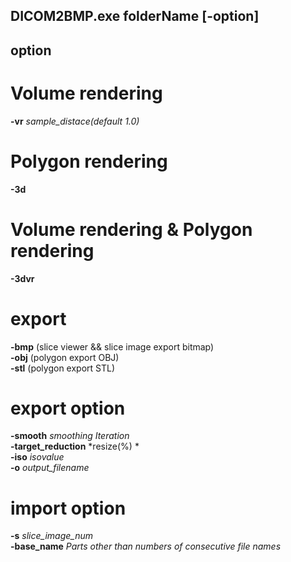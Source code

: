 ## DICOM2BMP.exe folderName [-option]  

## option  

# Volume rendering  
**-vr** *sample_distace(default 1.0)*  

# Polygon rendering  
**-3d**  

# Volume rendering & Polygon rendering  
**-3dvr**  

# export  
**-bmp**  (slice viewer && slice image export bitmap)  
**-obj** (polygon export OBJ)  
**-stl** (polygon export STL)  

# export option  
**-smooth** *smoothing Iteration*  
**-target_reduction** *resize(%) *  
**-iso** *isovalue*  
**-o** *output_filename*  

# import option  
**-s** *slice_image_num*  
**-base_name** *Parts other than numbers of consecutive file names*  

